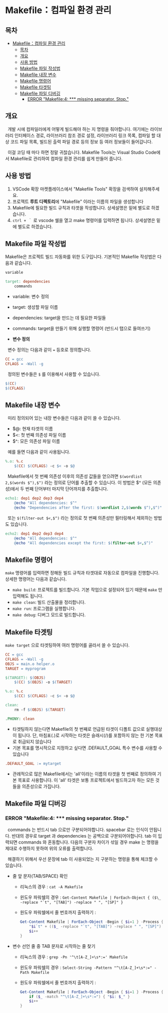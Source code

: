 # Makefile：컴파일 환경 관리

## 목차

- [Makefile：컴파일 환경 관리](#makefile컴파일-환경-관리)
  - [목차](#목차)
  - [개요](#개요)
  - [사용 방법](#사용-방법)
  - [Makefile 파일 작성법](#makefile-파일-작성법)
  - [Makefile 내장 변수](#makefile-내장-변수)
  - [Makefile 명령어](#makefile-명령어)
  - [Makefile 타겟팅](#makefile-타겟팅)
  - [Makefile 파일 디버깅](#makefile-파일-디버깅)
    - [ERROR "Makefile:4: \*\*\* missing separator. Stop."](#error-makefile4--missing-separator-stop)

## 개요

&nbsp; 개발 시에 컴파일러에게 어떻게 빌드해야 하는 지 명령을 줘야합니다. 여기에는 라이브러리 인터페이스 경로, 라이브러리 참조 경로 설정, 라이브러리 링크 목록, 컴파일 할 대상 코드 파일 목록, 빌드된 출력 파일 경로 등의 정보 등 여러 정보들이 들어갑니다.

&nbsp; 이걸 코딩 때 마다 하면 정말 귀찮습니다. Makefile Tools는 Visual Studio Code에서 Makefile로 관리하여 컴파일 환경 관리를 쉽게 만들어 줍니다.

## 사용 방법

1. VSCode 확장 마켓플레이스에서 "Makefile Tools" 확장을 검색하여 설치해주세요.
2. 프로젝트 **루트 디렉토리**에 "Makefile" 이라는 이름의 파일을 생성합니다
3. Makefile에 필요한 빌드 규칙과 타겟을 작성합니다. 상세설명은 밑에 별도로 하겠습니다.
4. `ctrl + ｀` 로 vscode 쉘을 열고 make 명령어를 입력하면 됩니다. 상세설명은 밑에 별도로 하겠습니다.

## Makefile 파일 작성법

Makefile은 프로젝트 빌드 자동화를 위한 도구입니다. 기본적인 Makefile 작성법은 다음과 같습니다.

```Makefile
variable

target: dependencies
    commands
```

- variable: 변수 정의
- target: 생성할 파일 이름
- dependencies: target을 만드는 데 필요한 파일들
- commands: target을 만들기 위해 실행할 명령어 (반드시 탭으로 들여쓰기)

- **변수 정의**

&nbsp; 변수 정의는 다음과 같이 `=` 등호로 정의합니다.

```Makefile
CC = gcc
CFLAGS = -Wall -g
```

&nbsp; 정의된 변수들은 `$` 를 이용해서 사용할 수 있습니다.

```Makefile
$(CC)
$(CFLAGS)
```

## Makefile 내장 변수

&nbsp; 미리 정의되어 있는 내장 변수들은 다음과 같이 쓸 수 있습니다.

- $@: 현재 타겟의 이름
- $<: 첫 번째 의존성 파일 이름
- $^: 모든 의존성 파일 이름

&nbsp; 예를 들면 다음과 같이 사용됩니다.

```Makefile
%.o: %.c
    $(CC) $(CFLAGS) -c $< -o $@
```

&nbsp; Makefile에서 첫 번째 의존성 이후의 의존성 값들을 얻으려면 `$(wordlist 2,$(words $^),$^)` 라는 정의로 단어를 추출할 수 있습니다. 이 방법은 $^ (모든 의존성)에서 두 번째 단어부터 마지막 단어까지를 추출합니다.

```makefile
echo1: dep1 dep2 dep3 dep4
    @echo "All dependencies: $^"
    @echo "Dependencies after the first: $(wordlist 2,$(words $^),$^)"
```

&nbsp; 또는 `$(filter-out $<,$^)` 라는 정의로 첫 번째 의존성만 필터링해서 제외하는 방법도 있습니다.

```makefile
echo2: dep1 dep2 dep3 dep4
    @echo "All dependencies: $^"
    @echo "All dependencies except the first: $(filter-out $<,$^)"
```

## Makefile 명령어

`make` 명령어를 입력하면 정해둔 빌드 규칙과 타겟대로 자동으로 컴파일을 진행합니다. 상세한 명령어는 다음과 같습니다.

- `make build`: 프로젝트를 빌드합니다. 기본 작업으로 설정되어 있기 때문에 `make` 만 입력해도 됩니다.
- `make clean`: 빌드 산출물을 정리합니다.
- `make run`: 프로그램을 실행합니다.
- `make debug`: 디버그 모드로 빌드합니다.

## Makefile 타겟팅

`make target` 으로 타겟팅하여 여러 명령어를 골라서 쓸 수 있습니다.

```Makefile
CC = gcc
CFLAGS = -Wall -g
OBJS = main.o helper.o
TARGET = myprogram

$(TARGET): $(OBJS)
    $(CC) $(OBJS) -o $(TARGET)

%.o: %.c
    $(CC) $(CFLAGS) -c $< -o $@

clean:
    rm -f $(OBJS) $(TARGET)

.PHONY: clean
```

- 타겟팅하지 않는다면 Makefile의 첫 번째로 언급된 타겟이 디폴트 값으로 실행대상이 됩니다. 단, 마침표(.)로 시작하는 타겟은 슬래시(/)를 포함하지 않는 한 기본 목표로 취급되지 않습니다
- 기본 목표를 명시적으로 지정하고 싶다면 .DEFAULT_GOAL 특수 변수를 사용할 수 있습니다

```Makefile
.DEFAULT_GOAL := mytarget
```

- 관례적으로 많은 Makefile에서는 'all'이라는 이름의 타겟을 첫 번째로 정의하여 기본 목표로 사용합니다. 이 'all' 타겟은 보통 프로젝트에서 빌드하고자 하는 모든 것들을 의존성으로 가집니다.

## Makefile 파일 디버깅

### ERROR "Makefile:4: \*\*\* missing separator. Stop."

&nbsp; commands 는 반드시 tab 으로만 구분되어야합니다. spacebar 로는 인식이 안됩니다. 반대의 경우로 target 과 dependencies 는 공백으로 구분되어야합니다. tab 이 입력되면 commands 와 혼동합니다. 다음의 구분자 차이가 섞일 경우 make 는 명령을 제대로 수행하지 못하여 위의 오류를 출력합니다.

&nbsp; 해결하기 위해서 우선 문장에 tab 이 사용되었는 지 구분하는 명령을 통해 체크할 수 있습니다.

- 줄 앞 문자(TAB/SPACE) 확인

  - 리눅스의 경우 : `cat -A Makefile`
  - 윈도우 파워쉘의 경우 : `` Get-Content Makefile | ForEach-Object { ($\_ -replace "`t", "[TAB]") -replace " ", "[SP]" } ``
  - 원도우 파워쉘에서 줄 번호까지 출력하기 :

    ```powershell
    Get-Content Makefile | ForEach-Object -Begin { $i=1 } -Process {
        "$i`t" + (($_ -replace "`t", "[TAB]") -replace " ", "[SP]")
        $i++
    }
    ```

- 변수 선언 줄 중 TAB 문자로 시작하는 줄 찾기

  - 리눅스의 경우 : `grep -Pn '^\t[A-Z_]+\s*:=' Makefile`
  - 윈도우 파워쉘의 경우 : `Select-String -Pattern "^\t[A-Z_]+\s*:=" -Path Makefile`
  - 원도우 파워쉘에서 줄 번호까지 출력하기 :

    ```powershell
    Get-Content Makefile | ForEach-Object -Begin { $i=1 } -Process {
        if ($_ -match "^\t[A-Z_]+\s*:=") { "$i: $_" }
        $i++
    }
    ```
